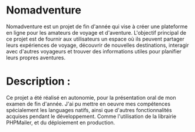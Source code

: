 # Nomadventure
Nomadventure est un projet de fin d'année qui vise à créer une plateforme en ligne pour les amateurs de voyage et d'aventure. L'objectif principal de ce projet est de fournir aux utilisateurs un espace où ils peuvent partager leurs expériences de voyage, découvrir de nouvelles destinations, interagir avec d'autres voyageurs et trouver des informations utiles pour planifier leurs propres aventures.


# Description :
Ce projet a été réalisé en autonomie, pour la présentation oral de mon examen de fin d'année. J'ai pu mettre en oeuvre mes compétences spécialement les languages natifs, ainsi que d'autres fonctionnalités acquises pendant le développement. Comme l'utilisation de la librairie PHPMailer, et du déploiement en production.
